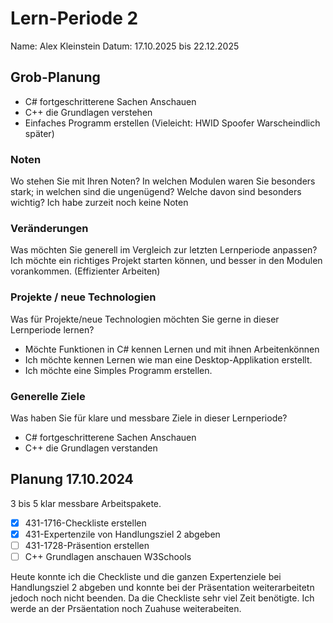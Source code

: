 # Lern-Periode 2
Name: Alex Kleinstein 
Datum: 17.10.2025 bis 22.12.2025

## Grob-Planung
- C# fortgeschritterene Sachen Anschauen
- C++ die Grundlagen verstehen
- Einfaches Programm erstellen (Vieleicht: HWID Spoofer Warscheindlich später)

### Noten
Wo stehen Sie mit Ihren Noten? In welchen Modulen waren Sie besonders stark; in welchen sind die ungenügend? Welche davon sind besonders wichtig?
Ich habe zurzeit noch keine Noten

### Veränderungen
Was möchten Sie generell im Vergleich zur letzten Lernperiode anpassen?
Ich  möchte ein richtiges Projekt starten können, und besser in den Modulen vorankommen. (Effizienter Arbeiten)

### Projekte / neue Technologien
Was für Projekte/neue Technologien möchten Sie gerne in dieser Lernperiode lernen?
- Möchte Funktionen in C# kennen Lernen und mit ihnen Arbeitenkönnen
- Ich möchte kennen Lernen wie man eine Desktop-Applikation erstellt.
- Ich möchte eine Simples Programm erstellen. 

### Generelle Ziele
Was haben Sie für klare und messbare Ziele in dieser Lernperiode?
- C# fortgeschritterene Sachen Anschauen
- C++ die Grundlagen verstanden


## Planung 17.10.2024
3 bis 5 klar messbare Arbeitspakete.

- [X] 431-1716-Checkliste erstellen 
- [X] 431-Expertenzile von Handlungsziel 2 abgeben
- [ ] 431-1728-Präsention erstellen
- [ ] C++ Grundlagen anschauen W3Schools

Heute konnte ich die Checkliste und die ganzen Expertenziele bei Handlungsziel 2 abgeben und konnte bei der Präsentation weiterarbeitetn jedoch noch nicht beenden. Da die Checkliste sehr viel Zeit benötigte.
Ich werde an der Prsäentation noch Zuahuse weiterabeiten.
